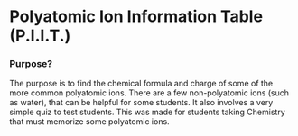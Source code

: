 # Polyatomic Ion Information Table (P.I.I.T.)
### Purpose?
The purpose is to find the chemical formula and charge of some of the more common polyatomic ions. 
There are a few non-polyatomic ions (such as water), that can be helpful for some students.
It also involves a very simple quiz to test students.
This was made for students taking Chemistry that must memorize some polyatomic ions.
